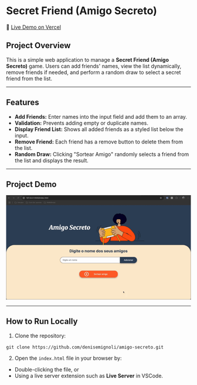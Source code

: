 # Secret Friend (Amigo Secreto)

🔗 [Live Demo on Vercel](https://amigo-secreto.vercel.app)

## Project Overview

This is a simple web application to manage a **Secret Friend (Amigo Secreto)** game. Users can add friends' names, view the list dynamically, remove friends if needed, and perform a random draw to select a secret friend from the list.

---

## Features

- **Add Friends:** Enter names into the input field and add them to an array.
- **Validation:** Prevents adding empty or duplicate names.
- **Display Friend List:** Shows all added friends as a styled list below the input.
- **Remove Friend:** Each friend has a remove button to delete them from the list.
- **Random Draw:** Clicking "Sortear Amigo" randomly selects a friend from the list and displays the result.

---

## Project Demo
<div align="center">
  <img src="./assets/demo.gif" alt="Project Demo" width="900" />
</div>

---

## How to Run Locally

1. Clone the repository:
```
git clone https://github.com/denisemignoli/amigo-secreto.git
```
2. Open the `index.html` file in your browser by:
- Double-clicking the file, or
- Using a live server extension such as **Live Server** in VSCode.




